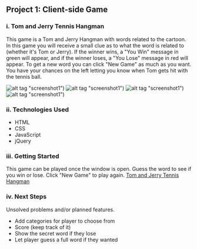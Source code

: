 <h2>Project 1: Client-side Game</h2>

<h3>i. Tom and Jerry Tennis Hangman</h3>

This game is a Tom and Jerry Hangman with words related to the cartoon. In this game you will receive a small clue as to what the word is related to (whether it's Tom or Jerry). If the winner wins, a "You Win" message in green will appear, and if the winner loses, a "You Lose" message in red will appear. To get a new word you can click "New Game" as much as you want. You have your chances on the left letting you know when Tom gets hit with the tennis ball. 

![alt tag](http://imgur.com/nNPVaM3) "screenshot1")
![alt tag](http://imgur.com/OaZgpEk) "screenshot1")
![alt tag](http://imgur.com/YkPrZSA) "screenshot1")
![alt tag](http://imgur.com/GzrLsnn) "screenshot1")


<h3>ii. Technologies Used</h3>
<ul>
<li>HTML</li>
<li>CSS</li>
<li>JavaScript</li>
<li>jQuery</li>
</ul>

<h3>iii. Getting Started</h3>
This game can be played once the window is open. Guess the word to see if you win or lose. Click "New Game" to play again. <a href="https://kelso333.github.io/hangman/">Tom and Jerry Tennis Hangman</a>

<h3>iv. Next Steps</h3>

Unsolved problems and/or planned features.

<ul>
<li>Add categories for player to choose from</li>
<li>Score (keep track of it)</li>
<li>Show the secret word if they lose</li>
<li>Let player guess a full word if they wanted</li>
